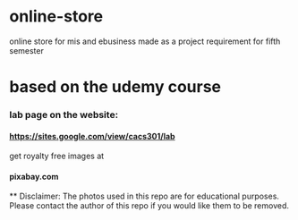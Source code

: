 # online-store
online store for mis and ebusiness
made as a project requirement for fifth semester
# based on the udemy course
### lab page on the website: 
#### https://sites.google.com/view/cacs301/lab

get royalty free images at 
#### pixabay.com

** Disclaimer: The photos used in this repo are for educational purposes. Please contact the author of this repo if you would like them to be removed.